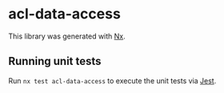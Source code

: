 # acl-data-access

This library was generated with [Nx](https://nx.dev).

## Running unit tests

Run `nx test acl-data-access` to execute the unit tests via [Jest](https://jestjs.io).
